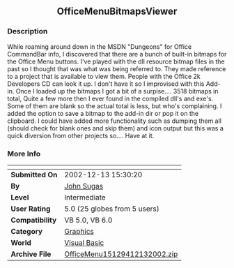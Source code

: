 ﻿<div align="center">

## OfficeMenuBitmapsViewer


</div>

### Description

While roaming around down in the MSDN "Dungeons" for Office CommandBar info, I discovered that there are a bunch of built-in bitmaps for the Office Menu buttons. I've played with the dll resource bitmap files in the past so I thought that was what was being referred to. They made reference to a project that is available to view them. People with the Office 2k Developers CD can look it up. I don't have it so I improvised with this Add-in. Once I loaded up the bitmaps I got a bit of a surpise.... 3518 bitmaps in total, Quite a few more then I ever found in the compiled dll's and exe's. Some of them are blank so the actual total is less, but who's complaining. I added the option to save a bitmap to the add-in dir or pop it on the clipboard. I could have added more functionality such as dumping them all (should check for blank ones and skip them) and icon output but this was a quick diversion from other projects so.... Have at it.
 
### More Info
 


<span>             |<span>
---                |---
**Submitted On**   |2002-12-13 15:30:20
**By**             |[John Sugas](https://github.com/Planet-Source-Code/PSCIndex/blob/master/ByAuthor/john-sugas.md)
**Level**          |Intermediate
**User Rating**    |5.0 (25 globes from 5 users)
**Compatibility**  |VB 5\.0, VB 6\.0
**Category**       |[Graphics](https://github.com/Planet-Source-Code/PSCIndex/blob/master/ByCategory/graphics__1-46.md)
**World**          |[Visual Basic](https://github.com/Planet-Source-Code/PSCIndex/blob/master/ByWorld/visual-basic.md)
**Archive File**   |[OfficeMenu15129412132002\.zip](https://github.com/Planet-Source-Code/john-sugas-officemenubitmapsviewer__1-41571/archive/master.zip)








